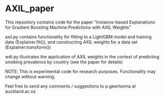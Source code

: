 # AXIL_paper

This repository contains code for the paper "Instance-based Explanations for Gradient Boosting Machine Predictions with AXIL Weights"

axil.py contains functionality for fitting to a LightGBM model and training data (Explainer.fit()), and constructing AXIL weights for a data set (Explainer.transform())

wdi.py illustrates the application of AXIL weights in the context of predicting smoking prevalence by country (see the paper for details)

NOTE: This is experimental code for research purposes. Functionality may change without warning.

Feel free to send any comments / suggestions to p.geertsema at auckland.ac.nz
